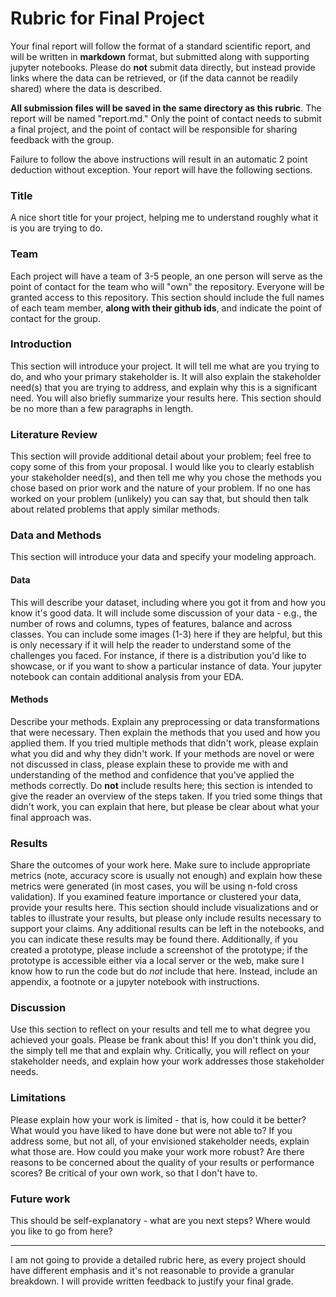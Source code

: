 # Rubric for Final Project

Your final report will follow the format of a standard scientific report, and will be written in **markdown** format, but submitted along with supporting jupyter notebooks.  Please do **not** submit data directly, but instead provide links where the data can be retrieved, or (if the data cannot be readily shared) where the data is described.  

**All submission files will be saved in the same directory as this rubric**. The report will be named "report.md."  Only the point of contact needs to submit a final project, and the point of contact will be responsible for sharing feedback with the group.

Failure to follow the above instructions will result in an automatic 2 point deduction without exception. Your report will have the following sections.

### Title

A nice short title for your project, helping me to understand roughly what it is you are trying to do.

### Team

Each project will have a team of 3-5 people, an one person will serve as the point of contact for the team who will "own" the repository.  Everyone will be granted access to this repository.  This section should include the full names of each team member, **along with their github ids**, and indicate the point of contact for the group.

### Introduction

This section will introduce your project.  It will tell me what are you trying to do, and who your primary stakeholder is. It will also explain the stakeholder need(s) that you are trying to address, and explain why this is a significant need. You will also briefly summarize your results here. This section should be no more than a few paragraphs in length.  

### Literature Review

This section will provide additional detail about your problem; feel free to copy some of this from your proposal. I would like you to clearly establish your stakeholder need(s), and then tell me why you chose the methods you chose based on prior work and the nature of your problem. If no one has worked on your problem (unlikely) you can say that, but should then talk about related problems that apply similar methods.

### Data and Methods

This section will introduce your data and specify your modeling approach.

#### Data

This will describe your dataset, including where you got it from and how you know it's good data.  It will include some discussion of your data - e.g., the number of rows and columns, types of features, balance and across classes.  You can include some images (1-3) here if they are helpful, but this is only necessary if it will help the reader to understand some of the challenges you faced. For instance, if there is a distribution you'd like to showcase, or if you want to show a particular instance of data.  Your jupyter notebook can contain additional analysis from your EDA.

#### Methods

Describe your methods.  Explain any preprocessing or data transformations that were necessary. Then explain the methods that you used and how you applied them.  If you tried multiple methods that didn't work, please explain what you did and why they didn't work. If your methods are novel or were not discussed in class, please explain these to provide me with and understanding of the method and confidence that you've applied the methods correctly. Do **not** include results here; this section is intended to give the reader an overview of the steps taken. If you tried some things that didn't work, you can explain that here, but please be clear about what your final approach was.

### Results

Share the outcomes of your work here.  Make sure to include appropriate metrics (note, accuracy score is usually not enough) and explain how these metrics were generated (in most cases, you will be using n-fold cross validation).  If you examined feature importance or clustered your data, provide your results here.  This section should include visualizations and or tables to illustrate your results, but please only include results necessary to support your claims. Any additional results can be left in the notebooks, and you can indicate these results may be found there. Additionally, if you created a prototype, please include a screenshot of the prototype; if the prototype is accessible either via a local server or the web, make sure I know how to run the code but do *not* include that here.  Instead, include an appendix, a footnote or a jupyter notebook with instructions.


### Discussion

Use this section to reflect on your results and tell me to what degree you achieved your goals.  Please be frank about this!  If you don't think you did, the simply tell me that and explain why.  Critically, you will reflect on your stakeholder needs, and explain how your work addresses those stakeholder needs.

### Limitations

Please explain how your work is limited - that is, how could it be better?  What would you have liked to have done but were not able to?  If you address some, but not all, of your envisioned stakeholder needs, explain what those are. How could you make your work more robust?  Are there reasons to be concerned about the quality of your results or performance scores?  Be critical of your own work, so that I don't have to.

### Future work

This should be self-explanatory - what are you next steps?  Where would you like to go from here?

---

I am not going to provide a detailed rubric here, as every project should have different emphasis and it's not reasonable to provide a granular breakdown.  I will provide written feedback to justify your final grade. 

